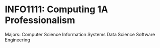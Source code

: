 # INFO1111: Computing 1A Professionalism
Majors:
Computer Science
Information Systems
Data Science
Software Engineering

